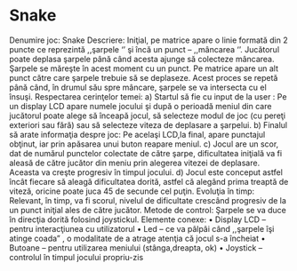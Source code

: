 # Snake
Denumire joc: Snake
Descriere: Iniţial, pe matrice apare o linie formată din 2 puncte ce reprezintă ,,şarpele ‘’ şi încă un punct – ,,mâncarea ‘’. Jucătorul poate deplasa şarpele până când acesta ajunge să colecteze mâncarea.  Şarpele se măreşte în acest moment cu un punct. Pe matrice apare un alt punct către care şarpele trebuie să se deplaseze. Acest proces se repetă până când, în drumul său spre mâncare, şarpele  se va intersecta cu el însuşi. 
Respectarea cerinţelor temei: 
a)	Startul să fie cu input de la user : Pe un display LCD apare numele jocului şi după o perioadă meniul din care jucătorul poate alege să înceapă jocul, să selecteze modul de joc (cu pereţi exteriori sau fără) sau să selecteze viteza de deplasare a şarpelui.
b)	Finalul să arate informaţia despre joc: Pe acelaşi LCD,la final, apare punctajul obţinut, iar prin apăsarea unui buton reapare meniul.
c)	Jocul are un scor, dat de numărul punctelor colectate de către şarpe, dificultatea iniţială va fi aleasă de către jucător din meniu prin alegerea vitezei de deplasare. Aceasta va creşte progresiv în timpul jocului. 
d)	Jocul este conceput astfel încât fiecare să aleagă dificultatea dorită, astfel că alegând prima treaptă de viteză, oricine poate juca 45 de secunde cel puţin.
Evoluţia în timp: Relevant, în timp, va fi scorul, nivelul de dificultate crescând progresiv de la un punct iniţial ales de către jucător.
Metode de control: Şarpele se va duce în direcţia dorită folosind joystickul.
Elemente conexe: 
•	Display LCD – pentru interacţiunea cu utilizatorul
•	Led – ce va pâlpâi când ,,şarpele îşi atinge coada” , o modalitate de a atrage atenţia că jocul s-a încheiat
•	Butoane – pentru utilizarea meniului (stânga,dreapta, ok)
•	Joystick – controlul în timpul jocului propriu-zis
